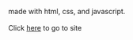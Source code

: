 
made with html, css, and javascript. <br> <br>
Click [here](https://www.washworkspro.com) to go to site
